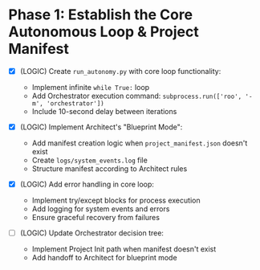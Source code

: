# Phase 1: Establish the Core Autonomous Loop & Project Manifest

- [x] (LOGIC) Create `run_autonomy.py` with core loop functionality:
    - Implement infinite `while True:` loop
    - Add Orchestrator execution command: `subprocess.run(['roo', '-m', 'orchestrator'])`
    - Include 10-second delay between iterations

- [x] (LOGIC) Implement Architect's "Blueprint Mode":
    - Add manifest creation logic when `project_manifest.json` doesn't exist
    - Create `logs/system_events.log` file
    - Structure manifest according to Architect rules

- [x] (LOGIC) Add error handling in core loop:
    - Implement try/except blocks for process execution
    - Add logging for system events and errors
    - Ensure graceful recovery from failures

- [ ] (LOGIC) Update Orchestrator decision tree:
    - Implement Project Init path when manifest doesn't exist
    - Add handoff to Architect for blueprint mode